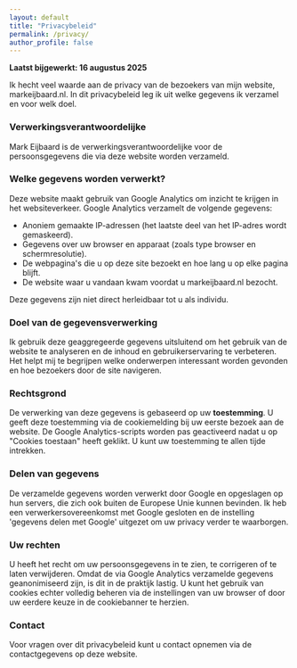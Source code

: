 ```yaml
---
layout: default
title: "Privacybeleid"
permalink: /privacy/
author_profile: false
---
```


<div style="text-align: left;">

**Laatst bijgewerkt: 16 augustus 2025**

Ik hecht veel waarde aan de privacy van de bezoekers van mijn website, markeijbaard.nl. In dit privacybeleid leg ik uit welke gegevens ik verzamel en voor welk doel.

### Verwerkingsverantwoordelijke
Mark Eijbaard is de verwerkingsverantwoordelijke voor de persoonsgegevens die via deze website worden verzameld.

### Welke gegevens worden verwerkt?
Deze website maakt gebruik van Google Analytics om inzicht te krijgen in het websiteverkeer. Google Analytics verzamelt de volgende gegevens:
<ul>
  <li>Anoniem gemaakte IP-adressen (het laatste deel van het IP-adres wordt gemaskeerd).</li>
  <li>Gegevens over uw browser en apparaat (zoals type browser en schermresolutie).</li>
  <li>De webpagina's die u op deze site bezoekt en hoe lang u op elke pagina blijft.</li>
  <li>De website waar u vandaan kwam voordat u markeijbaard.nl bezocht.</li>
</ul>
Deze gegevens zijn niet direct herleidbaar tot u als individu.

### Doel van de gegevensverwerking
Ik gebruik deze geaggregeerde gegevens uitsluitend om het gebruik van de website te analyseren en de inhoud en gebruikerservaring te verbeteren. Het helpt mij te begrijpen welke onderwerpen interessant worden gevonden en hoe bezoekers door de site navigeren.

### Rechtsgrond
De verwerking van deze gegevens is gebaseerd op uw **toestemming**. U geeft deze toestemming via de cookiemelding bij uw eerste bezoek aan de website. De Google Analytics-scripts worden pas geactiveerd nadat u op "Cookies toestaan" heeft geklikt. U kunt uw toestemming te allen tijde intrekken.

### Delen van gegevens
De verzamelde gegevens worden verwerkt door Google en opgeslagen op hun servers, die zich ook buiten de Europese Unie kunnen bevinden. Ik heb een verwerkersovereenkomst met Google gesloten en de instelling 'gegevens delen met Google' uitgezet om uw privacy verder te waarborgen.

### Uw rechten
U heeft het recht om uw persoonsgegevens in te zien, te corrigeren of te laten verwijderen. Omdat de via Google Analytics verzamelde gegevens geanonimiseerd zijn, is dit in de praktijk lastig. U kunt het gebruik van cookies echter volledig beheren via de instellingen van uw browser of door uw eerdere keuze in de cookiebanner te herzien.

### Contact
Voor vragen over dit privacybeleid kunt u contact opnemen via de contactgegevens op deze website.

</div>
